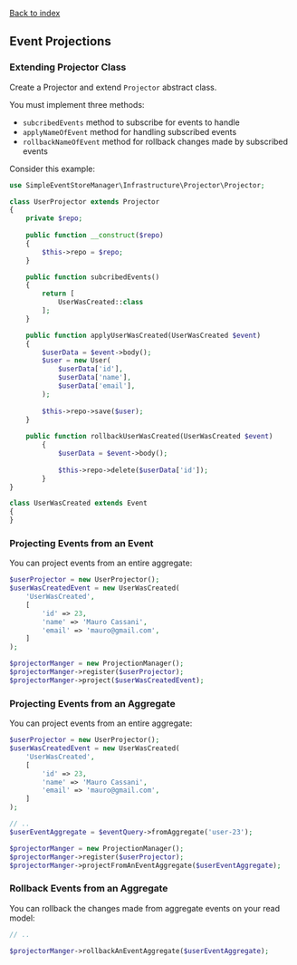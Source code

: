 [Back to index](https://github.com/mauretto78/simple-event-store-manager/blob/master/README.md)

## Event Projections

### Extending Projector Class

Create a Projector and extend `Projector` abstract class. 

You must implement three methods:
 
 * `subcribedEvents` method to subscribe for events to handle
 * `applyNameOfEvent` method for handling subscribed events
 * `rollbackNameOfEvent` method for rollback changes made by subscribed events

Consider this example:

```php
use SimpleEventStoreManager\Infrastructure\Projector\Projector;

class UserProjector extends Projector
{
    private $repo;
    
    public function __construct($repo)
    {
        $this->repo = $repo;
    }

    public function subcribedEvents()
    {
        return [
            UserWasCreated::class
        ];
    }

    public function applyUserWasCreated(UserWasCreated $event)
    {
        $userData = $event->body();
        $user = new User(
            $userData['id'],
            $userData['name'],
            $userData['email'],
        );
    
        $this->repo->save($user);
    }
    
    public function rollbackUserWasCreated(UserWasCreated $event)
        {
            $userData = $event->body();
        
            $this->repo->delete($userData['id']);
        }
}

class UserWasCreated extends Event
{
}
```

### Projecting Events from an Event

You can project events from an entire aggregate:

```php
$userProjector = new UserProjector();
$userWasCreatedEvent = new UserWasCreated(
    'UserWasCreated',
    [
        'id' => 23,
        'name' => 'Mauro Cassani',
        'email' => 'mauro@gmail.com',
    ]
);

$projectorManger = new ProjectionManager();
$projectorManger->register($userProjector);
$projectorManger->project($userWasCreatedEvent);

```

### Projecting Events from an Aggregate

You can project events from an entire aggregate:

```php
$userProjector = new UserProjector();
$userWasCreatedEvent = new UserWasCreated(
    'UserWasCreated',
    [
        'id' => 23,
        'name' => 'Mauro Cassani',
        'email' => 'mauro@gmail.com',
    ]
);

// .. 
$userEventAggregate = $eventQuery->fromAggregate('user-23');

$projectorManger = new ProjectionManager();
$projectorManger->register($userProjector);
$projectorManger->projectFromAnEventAggregate($userEventAggregate);

```

### Rollback Events from an Aggregate

You can rollback the changes made from aggregate events on your read model:

```php
// .. 

$projectorManger->rollbackAnEventAggregate($userEventAggregate);

```
